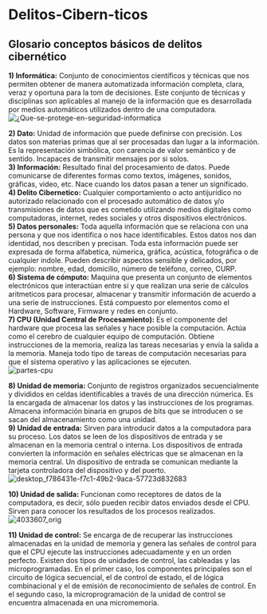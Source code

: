 # Delitos-Cibern-ticos
## Glosario conceptos básicos de delitos cibernético 
**1) Informática:** Conjunto de conocimientos científicos y técnicas que nos permiten obtener de manera automatizada información completa, clara, veraz y oportuna para la tom de decisiones. Este conjunto de técnicas y disciplinas son aplicables al manejo de la información que es desarrollada por medios automáticos utilizados dentro de una computadora.<br/> ![¿Que-se-protege-en-seguridad-informatica](https://github.com/user-attachments/assets/aaafe64b-d589-464b-8537-bff73f0365f6) <br/>

**2) Dato:** Unidad de información que puede definirse con precisión. Los datos son materias primas que al ser procesadas dan lugar a la información. Es la representación simbólica, con carencia de valor semántico y de sentido. Incapaces de transmitir mensajes por si solos.<br/>**3) Información:** Resultado final del procesamiento de datos. Puede comunicarse de diferentes formas como textos, imágenes, sonidos, gráficas, video, etc. Nace cuando los datos pasan a tener un significado.<br/>
**4) Delito Cibernetico:** Cualquier comportamiento o acto antijurídico no autorizado relacionado con el procesado automático de datos y/o transmisiones de datos que es cometido utilizando medios digitales como computadoras, internet, redes sociales y otros dispositivos electrónicos.<br/>
**5) Datos personales:** Toda aquella información que se relaciona con una persona y que nos identifica o nos hace identificables. Estos datos nos dan identidad, nos describen y precisan. Toda esta información puede ser expresada de forma alfabetica, númerica, gráfica, acústica, fotográfica o de cualquier indole. Pueden describir aspectos sensible y delicados, por ejemplo: nombre, edad, domicilio, número de teléfono, correo, CURP.<br/>
**6) Sistema de cómputo:** Maquina que presenta un conjunto de elementos electrónicos que interactúan entre sí y que realizan una serie de cálculos aritmeticos para procesar, almacenar y transmitir información de acuerdo a una serie de instrucciones. Está compuesto por elementos como el Hardware, Software, Firmware y redes en conjunto.<br/>
**7) CPU (Unidad Central de Procesamiento):** Es el componente del hardware que procesa las señales y hace posible la computación. Actúa como el cerebro de cualquier equipo de computación. Obtiene instrucciones de la memoria, realiza las tareas necesarias y envía la salida a la memoria. Maneja todo tipo de tareas de computación necesarias para que el sistema operativo y las aplicaciones se ejecuten.<br/> ![partes-cpu](https://github.com/user-attachments/assets/0aec8671-35dc-46df-97b6-873e88382235) <br/>

**8) Unidad de memoria:** Conjunto de registros organizados secuencialmente y divididos en celdas identificables a través de una dirección númerica. Es la encargada de almacenar los datos y las instrucciones de los programas. Almacena información binaria en grupos de bits que se introducen o se sacan del almacenamiento como una unidad.<br/>
**9) Unidad de entrada:** Sirven para introducir datos a la computadora para su proceso. Los datos se leen de los dispositivos de entrada y se almacenan en la memoria central o interna. Los dispositivos de entrada convierten la información en señales eléctricas que se almacenan en la memoria central. Un dispositivo de entrada se comunican mediante la tarjeta controladora del dispositivo y del puerto.<br/> ![desktop_f786431e-f7c1-49b2-9aca-57723d832683](https://github.com/user-attachments/assets/d0a7e439-2f33-40e2-a167-3c15717aeac1) <br/> 

**10) Unidad de salida:** Funcionan como receptores de datos de la computadora, es decir, sólo pueden recibir datos enviados desde el CPU. Sirven para conocer los resultados de los procesos realizados.<br/> ![4033607_orig](https://github.com/user-attachments/assets/a23a69be-ab27-48bc-8ff9-297d5ea1db1e) <br/>

**11) Unidad de control:** Se encarga de de recuperar las instrucciones almacenadas en la unidad de memoria y genera las señales de control para que el CPU ejecute las instrucciones
adecuadamente y en un orden perfecto. Existen dos tipos de unidades de control, las cableadas y las microprogramadas. En el primer caso, los componentes principales son el
circuito de lógica secuencial, el de control de estado, el de lógica combinacional y el de emisión de reconocimiento de señales de control. En el segundo caso, la microprogramación de la unidad de control se encuentra almacenada en una micromemoria.


